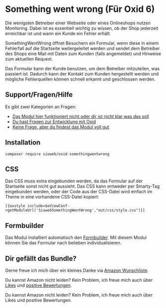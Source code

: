 # Something went wrong (Für Oxid 6)

Die wenigsten Betreiber einer Webseite oder eines Onlineshops nutzen Monitoring. Dabei ist es essentiell wichtig zu wissen, ob der Shop jederzeit erreichbar ist und wann ein Kunde ein Fehler erhält.

SomethingWentWrong öffnet Besuchern ein Formular, wenn diese in einem Fehlerfall auf die Startseite weitergeleitet werden und sendet dem Betreiber des Shops eine Mail mit Daten zum Kunden (falls angemeldet) und Hinweise zum aktuellen Request.

Das Formular kann der Kunde benutzen, um dem Betreiber mitzuteilen, was passiert ist. Dadurch kann der Kontakt zum Kunden hergestellt werden und mögliche Fehlerquellen können schnell erkannt und geschlossen werden.

## Support/Fragen/Hilfe

Es gibt zwei Kategorien an Fragen:

- [Das Modul hier funktioniert nicht oder dir ist nicht klar was das soll](https://github.com/Sioweb/OxidSomethingWentWrong/issues)
- [Du hast Fragen zur Entwicklung mit Oxid](https://forum.oxid-esales.com/)
- [Keine Frage, aber du findest das Modul voll gut](https://github.com/Sioweb/OxidSomethingWentWrong#dir-gef%C3%A4llt-das-bundle)

## Installation

`composer require sioweb/oxid-somethingwentwrong`

## CSS

Das CSS muss extra eingebunden werden, da das Formular auf der Startseite sonst nicht gut aussieht. Das CSS kann entweder per Smarty-Tag eingebunden werden, oder der Code aus der CSS-Datei wird einfach im Theme in eine vorhandene CSS-Datei kopiert:

```
[{oxstyle include=$oViewConf->getModuleUrl('SiowebSomethingWentWrong',"out/css/style.css")}]
```

## Formbuilder

Das Modul installiert automatisch den [Formbuilder](https://github.com/Sioweb/OxidFormBuilder). Mit diesem Modul können Sie das Formular nach belieben individualisieren.

## Dir gefällt das Bundle?

Gerne freue ich mich über ein kleines Danke via [Amazon Wunschliste](https://www.amazon.de/hz/wishlist/ls/3IW6TE09RDGV2/ref=nav_wishlist_lists_1?_encoding=UTF8&type=wishlist).

Du kannst Amazon nicht leiden? Kein Problem, ich freue mich auch über [Likes](https://www.facebook.com/sioweb) und [positive Bewertungen](https://www.google.de/search?q=Sioweb).

Du kannst Amazon nicht leiden? Kein Problem, ich freue mich auch über Likes und positive Bewertungen.
